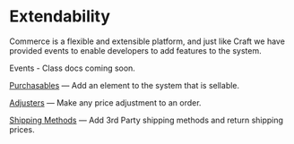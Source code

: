 # Extendability

Commerce is a flexible and extensible platform, and just like Craft we have provided events to enable developers to add features to the system.

Events - Class docs coming soon.

[Purchasables](purchasables.md) — Add an element to the system that is sellable.

[Adjusters](adjusters.md) — Make any price adjustment to an order.

[Shipping Methods](shipping-methods.md) — Add 3rd Party shipping methods and return shipping prices.
